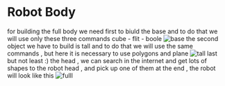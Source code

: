 # Robot Body 
for building the full body we need first to biuld the base and to do that we will use only these three commands
cube - flit - boole 
![base ](https://github.com/shaikhahObaid/FullBody/assets/111530370/56db8f22-0730-4e17-afba-c3463c34e7e5)
the second object we have to build is tall and to do that we will use the same commands , but here it is necessary to use polygons and plane 
![tall](https://github.com/shaikhahObaid/FullBody/assets/111530370/1dd091d1-189d-4920-898d-2c64960ba448)
last but not least :) the head , we can search in the internet and get lots of shapes to the robot head , and pick up one of them 
at the end , the robot will look like this 
![fulll](https://github.com/shaikhahObaid/FullBody/assets/111530370/c2afbd89-7ed5-42cf-b8c1-3d4b3642ef56)

